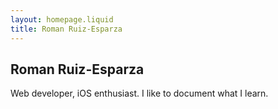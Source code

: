 ```yaml
---
layout: homepage.liquid
title: Roman Ruiz-Esparza
---
```


## Roman Ruiz-Esparza

Web developer, iOS enthusiast. I like to document what I learn.
